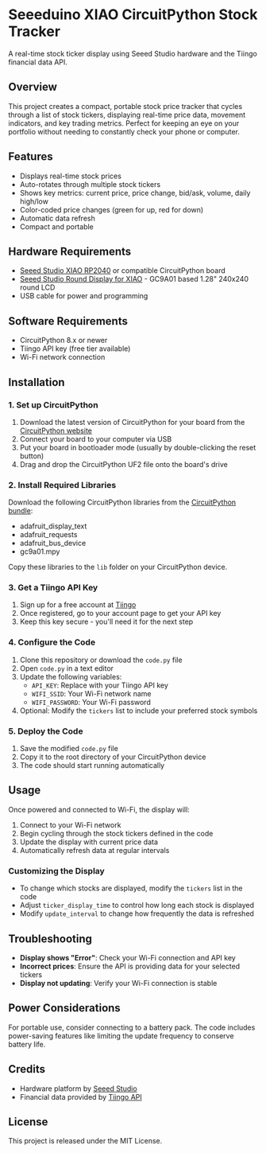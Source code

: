 # Seeeduino XIAO CircuitPython Stock Tracker

A real-time stock ticker display using Seeed Studio hardware and the Tiingo financial data API.

## Overview

This project creates a compact, portable stock price tracker that cycles through a list of stock tickers, displaying real-time price data, movement indicators, and key trading metrics. Perfect for keeping an eye on your portfolio without needing to constantly check your phone or computer.

## Features

- Displays real-time stock prices
- Auto-rotates through multiple stock tickers
- Shows key metrics: current price, price change, bid/ask, volume, daily high/low
- Color-coded price changes (green for up, red for down)
- Automatic data refresh
- Compact and portable

## Hardware Requirements

- [Seeed Studio XIAO RP2040](https://www.seeedstudio.com/XIAO-RP2040-v1-0-p-5026.html) or compatible CircuitPython board
- [Seeed Studio Round Display for XIAO](https://www.seeedstudio.com/Seeed-Studio-Round-Display-for-XIAO-p-5593.html) - GC9A01 based 1.28" 240x240 round LCD
- USB cable for power and programming

## Software Requirements

- CircuitPython 8.x or newer
- Tiingo API key (free tier available)
- Wi-Fi network connection

## Installation

### 1. Set up CircuitPython

1. Download the latest version of CircuitPython for your board from the [CircuitPython website](https://circuitpython.org/downloads)
2. Connect your board to your computer via USB
3. Put your board in bootloader mode (usually by double-clicking the reset button)
4. Drag and drop the CircuitPython UF2 file onto the board's drive

### 2. Install Required Libraries

Download the following CircuitPython libraries from the [CircuitPython bundle](https://circuitpython.org/libraries):

- adafruit_display_text
- adafruit_requests
- adafruit_bus_device
- gc9a01.mpy

Copy these libraries to the `lib` folder on your CircuitPython device.

### 3. Get a Tiingo API Key

1. Sign up for a free account at [Tiingo](https://www.tiingo.com/account/api/token)
2. Once registered, go to your account page to get your API key
3. Keep this key secure - you'll need it for the next step

### 4. Configure the Code

1. Clone this repository or download the `code.py` file
2. Open `code.py` in a text editor
3. Update the following variables:
   - `API_KEY`: Replace with your Tiingo API key
   - `WIFI_SSID`: Your Wi-Fi network name
   - `WIFI_PASSWORD`: Your Wi-Fi password
4. Optional: Modify the `tickers` list to include your preferred stock symbols

### 5. Deploy the Code

1. Save the modified `code.py` file
2. Copy it to the root directory of your CircuitPython device
3. The code should start running automatically

## Usage

Once powered and connected to Wi-Fi, the display will:

1. Connect to your Wi-Fi network
2. Begin cycling through the stock tickers defined in the code
3. Update the display with current price data
4. Automatically refresh data at regular intervals

### Customizing the Display

- To change which stocks are displayed, modify the `tickers` list in the code
- Adjust `ticker_display_time` to control how long each stock is displayed
- Modify `update_interval` to change how frequently the data is refreshed

## Troubleshooting

- **Display shows "Error"**: Check your Wi-Fi connection and API key
- **Incorrect prices**: Ensure the API is providing data for your selected tickers
- **Display not updating**: Verify your Wi-Fi connection is stable

## Power Considerations

For portable use, consider connecting to a battery pack. The code includes power-saving features like limiting the update frequency to conserve battery life.

## Credits

- Hardware platform by [Seeed Studio](https://www.seeedstudio.com)
- Financial data provided by [Tiingo API](https://www.tiingo.com)

## License

This project is released under the MIT License.

